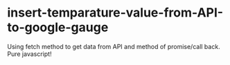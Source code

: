 # insert-temparature-value-from-API-to-google-gauge

Using  fetch method to get data from API and method of promise/call back. Pure javascript! 
